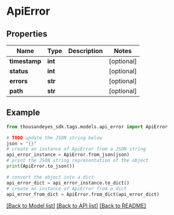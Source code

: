 # ApiError


## Properties

Name | Type | Description | Notes
------------ | ------------- | ------------- | -------------
**timestamp** | **int** |  | [optional] 
**status** | **int** |  | [optional] 
**errors** | **str** |  | [optional] 
**path** | **str** |  | [optional] 

## Example

```python
from thousandeyes_sdk.tags.models.api_error import ApiError

# TODO update the JSON string below
json = "{}"
# create an instance of ApiError from a JSON string
api_error_instance = ApiError.from_json(json)
# print the JSON string representation of the object
print(ApiError.to_json())

# convert the object into a dict
api_error_dict = api_error_instance.to_dict()
# create an instance of ApiError from a dict
api_error_from_dict = ApiError.from_dict(api_error_dict)
```
[[Back to Model list]](../README.md#documentation-for-models) [[Back to API list]](../README.md#documentation-for-api-endpoints) [[Back to README]](../README.md)


